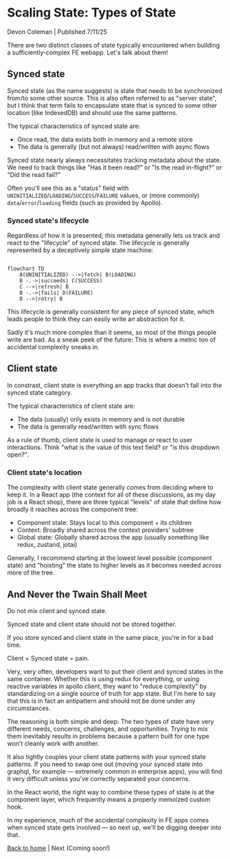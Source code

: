 # Scaling State: Types of State

Devon Coleman | Published 7/11/25

There are two distinct classes of state typically encountered when building a sufficiently-complex FE webapp. Let's talk about them!

## Synced state

Synced state (as the name suggests) is state that needs to be synchronized from/to some other source. This is also often referred to as "server state", but I think that term fails to encapsulate state that is synced to some other location (like IndexedDB) and should use the same patterns.

The typical characteristics of synced state are:
- Once read, the data exists both in memory and a remote store
- The data is generally (but not always) read/written with async flows

Synced state nearly always necessitates tracking metadata about the state. We need to track things like "Has it been read?" or "Is the read in-flight?" or "Did the read fail?"

Often you'll see this as a "status" field with `UNINITIALIZED`/`LOADING`/`SUCCESS`/`FAILURE` values, or (more commonly) `data`/`error`/`loading` fields (such as provided by Apollo).

### Synced state's lifecycle

Regardless of how it is presented, this metadata generally lets us track and react to the "lifecycle" of synced state. The lifecycle is generally represented by a deceptively simple state machine:

```mermaid

flowchart TD
    A(UNINITIALIZED) -->|fetch| B(LOADING)
    B -.->|succeeds| C(SUCCESS)
    C -->|refresh| B
    B -.->|fails| D(FAILURE)
    D -->|retry| B

```

This lifecycle is generally consistent for any piece of synced state, which leads people to think they can easily write an abstraction for it.

Sadly it's much more complex than it seems, so most of the things people write are bad. As a sneak peek of the future: This is where a metric ton of accidental complexity sneaks in.

## Client state

In constrast, client state is everything an app tracks that doesn't fall into the synced state category.

The typical characteristics of client state are:
- The data (usually) only exists in memory and is not durable
- The data is generally read/written with sync flows

As a rule of thumb, client state is used to manage or react to user interactions. Think "what is the value of this text field? or "is this dropdown open?".

### Client state's location

The complexity with client state generally comes from deciding where to keep it. In a React app (the context for all of these discussions, as my day job is a React shop), there are three typical "levels" of state that define how broadly it reaches across the component tree:

- Component state: Stays local to this component + its children
- Context: Broadly shared across the context providers' subtree
- Global state: Globally shared across the app (usually something like redux, zustand, jotai)

Generally, I recommend starting at the lowest level possible (component state) and "hoisting" the state to higher levels as it becomes needed across more of the tree.

## And Never the Twain Shall Meet

Do not mix client and synced state.

Synced state and client state should not be stored together.

If you store synced and client state in the same place, you're in for a bad time.

Client + Synced state = pain.

Very, very often, developers want to put their client and synced states in the same container. Whether this is using redux for everything, or using reactive variables in apollo client, they want to "reduce complexity" by standardizing on a single source of truth for app state. But I'm here to say that this is in fact an antipattern and should not be done under any circumstances.

The reasoning is both simple and deep: The two types of state have very different needs, concerns, challenges, and opportunities. Trying to mix them inevitably results in problems because a pattern built for one type won't cleanly work with another.

It also tightly couples your client state patterns with your synced state patterns. If you need to swap one out (moving your synced state into graphql, for example — extremely common in enterprise apps), you will find it very difficult unless you've correctly separated your concerns.

In the React world, the right way to combine these types of state is at the component layer, which frequently means a properly memoized custom hook.

In my experience, much of the accidental complexity in FE apps comes when synced state gets involved — so next up, we'll be digging deeper into that.

[Back to home](../index.md) | Next (Coming soon!)